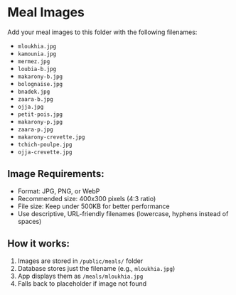 # Meal Images

Add your meal images to this folder with the following filenames:

- `mloukhia.jpg`
- `kamounia.jpg` 
- `mermez.jpg`
- `loubia-b.jpg`
- `makarony-b.jpg`
- `bolognaise.jpg`
- `bnadek.jpg`
- `zaara-b.jpg`
- `ojja.jpg`
- `petit-pois.jpg`
- `makarony-p.jpg`
- `zaara-p.jpg`
- `makarony-crevette.jpg`
- `tchich-poulpe.jpg`
- `ojja-crevette.jpg`

## Image Requirements:
- Format: JPG, PNG, or WebP
- Recommended size: 400x300 pixels (4:3 ratio)
- File size: Keep under 500KB for better performance
- Use descriptive, URL-friendly filenames (lowercase, hyphens instead of spaces)

## How it works:
1. Images are stored in `/public/meals/` folder
2. Database stores just the filename (e.g., `mloukhia.jpg`)
3. App displays them as `/meals/mloukhia.jpg`
4. Falls back to placeholder if image not found
